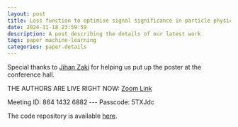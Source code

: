 ```yaml
---
layout: post
title: Loss function to optimise signal significance in particle physics
date: 2024-11-18 23:59:59
description: A post describing the details of our latest work
tags: paper machine-learning
categories: paper-details
---
```


Special thanks to [Jihan Zaki](https://www.jihanzaki.com) for helping us put up the poster at the conference hall.

THE AUTHORS ARE LIVE RIGHT NOW: [Zoom Link](https://us05web.zoom.us/j/86414326882?pwd=KsC2zWr0JvawazjdmqsSqAx5FsQ67O.1)

Meeting ID: 864 1432 6882 --- Passcode: 5TXJdc

The code repository is available [here](https://github.com/Jai2500/Z-Score-Loss).
